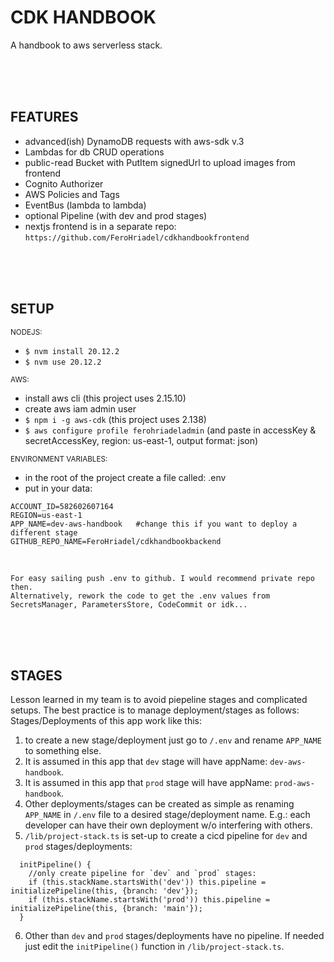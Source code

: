 # CDK HANDBOOK
A handbook to aws serverless stack. 

<br />
<br />
<br />



## FEATURES
- advanced(ish) DynamoDB requests with aws-sdk v.3
- Lambdas for db CRUD operations
- public-read Bucket with PutItem signedUrl to upload images from frontend
- Cognito Authorizer
- AWS Policies and Tags
- EventBus (lambda to lambda)
- optional Pipeline (with dev and prod stages)
- nextjs frontend is in a separate repo: `https://github.com/FeroHriadel/cdkhandbookfrontend`

<br />
<br />
<br />



## SETUP
<sub>NODEJS:</sub>
- `$ nvm install 20.12.2`
- `$ nvm use 20.12.2`

<sub>AWS:</sub>
- install aws cli (this project uses 2.15.10)
- create aws iam admin user
- `$ npm i -g aws-cdk` (this project uses 2.138)
- `$ aws configure profile ferohriadeladmin` (and paste in accessKey & secretAccessKey, region: us-east-1, output format: json)

<sub>ENVIRONMENT VARIABLES:</sub>
- in the root of the project create a file called: .env
- put in your data: <br />

```
ACCOUNT_ID=582602607164
REGION=us-east-1
APP_NAME=dev-aws-handbook   #change this if you want to deploy a different stage
GITHUB_REPO_NAME=FeroHriadel/cdkhandbookbackend
```
<br />


```
For easy sailing push .env to github. I would recommend private repo then.
Alternatively, rework the code to get the .env values from SecretsManager, ParametersStore, CodeCommit or idk...
```
<br />
<br />
<br />



## STAGES
Lesson learned in my team is to avoid piepeline stages and complicated setups. The best practice is to manage deployment/stages as follows:
Stages/Deployments of this app work like this:
1) to create a new stage/deployment just go to `/.env` and rename `APP_NAME` to something else.
2) It is assumed in this app that `dev` stage will have appName: `dev-aws-handbook`.
3) It is assumed in this app that `prod` stage will have appName: `prod-aws-handbook`.
4) Other deployments/stages can be created as simple as renaming `APP_NAME` in `/.env` file to a desired stage/deployment name. E.g.: each developer can have their own deployment w/o interfering with others.
5) `/lib/project-stack.ts` is set-up to create a cicd pipeline for `dev` and `prod` stages/deployments:
```
  initPipeline() {
    //only create pipeline for `dev` and `prod` stages:
    if (this.stackName.startsWith('dev')) this.pipeline = initializePipeline(this, {branch: 'dev'});
    if (this.stackName.startsWith('prod')) this.pipeline = initializePipeline(this, {branch: 'main'});
  }
```
6) Other than `dev` and `prod` stages/deployments have no pipeline. If needed just edit the `initPipeline()` function in `/lib/project-stack.ts`.


